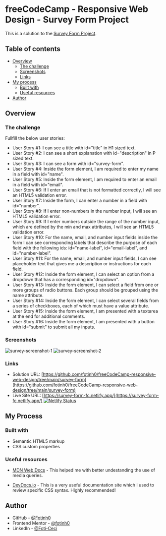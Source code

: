 # freeCodeCamp - Responsive Web Design - Survey Form Project

This is a solution to the [Survey Form Project](https://www.freecodecamp.org/learn/responsive-web-design/responsive-web-design-projects/build-a-survey-form).

## Table of contents

- [Overview](#overview)
  - [The challenge](#the-challenge)
  - [Screenshots](#Screenshots)
  - [Links](#links)
- [My process](#my-process)
  - [Built with](#built-with)
  - [Useful resources](#useful-resources)
- [Author](#author)

## Overview

### The challenge

Fullfill the below user stories:

- User Story #1: I can see a title with id="title" in H1 sized text.
- User Story #2: I can see a short explanation with id="description" in P sized text.
- User Story #3: I can see a form with id="survey-form".
- User Story #4: Inside the form element, I am required to enter my name in a field with id="name".
- User Story #5: Inside the form element, I am required to enter an email in a field with id="email".
- User Story #6: If I enter an email that is not formatted correctly, I will see an HTML5 validation error.
- User Story #7: Inside the form, I can enter a number in a field with id="number".
- User Story #8: If I enter non-numbers in the number input, I will see an HTML5 validation error.
- User Story #9: If I enter numbers outside the range of the number input, which are defined by the min and max attributes, I will see an HTML5 validation error.
- User Story #10: For the name, email, and number input fields inside the form I can see corresponding labels that describe the purpose of each field with the following ids: id="name-label", id="email-label", and id="number-label".
- User Story #11: For the name, email, and number input fields, I can see placeholder text that gives me a description or instructions for each field.
- User Story #12: Inside the form element, I can select an option from a dropdown that has a corresponding id="dropdown".
- User Story #13: Inside the form element, I can select a field from one or more groups of radio buttons. Each group should be grouped using the name attribute.
- User Story #14: Inside the form element, I can select several fields from a series of checkboxes, each of which must have a value attribute.
- User Story #15: Inside the form element, I am presented with a textarea at the end for additional comments.
- User Story #16: Inside the form element, I am presented with a button with id="submit" to submit all my inputs.

### Screenshots

![survey-screenshot-1](https://user-images.githubusercontent.com/67170897/131261627-2741c479-3e63-4422-b079-85b11fdf3f4c.JPG)
![survey-screenshot-2](https://user-images.githubusercontent.com/67170897/131261630-a8ebd04b-df8c-4e12-b5b3-8d249c4951fd.JPG)
### Links

- Solution URL: [https://github.com/fotinh0/freeCodeCamp-responsive-web-design/tree/main/survey-form](https://github.com/fotinh0/freeCodeCamp-responsive-web-design/tree/main/survey-form)
- Live Site URL: [https://survey-form-fc.netlify.app/](https://survey-form-fc.netlify.app/) [![Netlify Status](https://api.netlify.com/api/v1/badges/4a34cc23-afcb-4587-9c3e-f34393118004/deploy-status)](https://app.netlify.com/sites/survey-form-fc/deploys)

## My Process
### Built with

- Semantic HTML5 markup
- CSS custom properties

### Useful resources

- [MDN Web Docs](https://developer.mozilla.org/en-US/docs/Web/CSS/Layout_cookbook/Media_objects) - This helped me with better undestanding the use of media queries.

- [DevDocs.io](https://devdocs.io/css/) - This is a very useful documentation site which I used to review specific CSS syntax. Highly recommended!

## Author

- GitHub - [@Fotinh0](https://github.com/fotinh0)
- Frontend Mentor - [@fotinh0](https://www.frontendmentor.io/profile/fotinh0)
- LinkedIn - [@Foti-Ceci](https://www.linkedin.com/in/foti-ceci/)